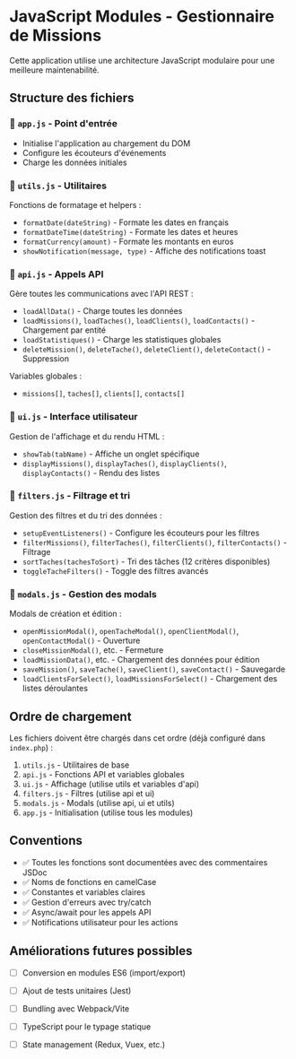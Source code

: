# JavaScript Modules - Gestionnaire de Missions

Cette application utilise une architecture JavaScript modulaire pour une meilleure maintenabilité.

## Structure des fichiers

### 📁 `app.js` - Point d'entrée
- Initialise l'application au chargement du DOM
- Configure les écouteurs d'événements
- Charge les données initiales

### 📁 `utils.js` - Utilitaires
Fonctions de formatage et helpers :
- `formatDate(dateString)` - Formate les dates en français
- `formatDateTime(dateString)` - Formate les dates et heures
- `formatCurrency(amount)` - Formate les montants en euros
- `showNotification(message, type)` - Affiche des notifications toast

### 📁 `api.js` - Appels API
Gère toutes les communications avec l'API REST :
- `loadAllData()` - Charge toutes les données
- `loadMissions()`, `loadTaches()`, `loadClients()`, `loadContacts()` - Chargement par entité
- `loadStatistiques()` - Charge les statistiques globales
- `deleteMission()`, `deleteTache()`, `deleteClient()`, `deleteContact()` - Suppression

Variables globales :
- `missions[]`, `taches[]`, `clients[]`, `contacts[]`

### 📁 `ui.js` - Interface utilisateur
Gestion de l'affichage et du rendu HTML :
- `showTab(tabName)` - Affiche un onglet spécifique
- `displayMissions()`, `displayTaches()`, `displayClients()`, `displayContacts()` - Rendu des listes

### 📁 `filters.js` - Filtrage et tri
Gestion des filtres et du tri des données :
- `setupEventListeners()` - Configure les écouteurs pour les filtres
- `filterMissions()`, `filterTaches()`, `filterClients()`, `filterContacts()` - Filtrage
- `sortTaches(tachesToSort)` - Tri des tâches (12 critères disponibles)
- `toggleTacheFilters()` - Toggle des filtres avancés

### 📁 `modals.js` - Gestion des modals
Modals de création et édition :
- `openMissionModal()`, `openTacheModal()`, `openClientModal()`, `openContactModal()` - Ouverture
- `closeMissionModal()`, etc. - Fermeture
- `loadMissionData()`, etc. - Chargement des données pour édition
- `saveMission()`, `saveTache()`, `saveClient()`, `saveContact()` - Sauvegarde
- `loadClientsForSelect()`, `loadMissionsForSelect()` - Chargement des listes déroulantes

## Ordre de chargement

Les fichiers doivent être chargés dans cet ordre (déjà configuré dans `index.php`) :

1. `utils.js` - Utilitaires de base
2. `api.js` - Fonctions API et variables globales
3. `ui.js` - Affichage (utilise utils et variables d'api)
4. `filters.js` - Filtres (utilise api et ui)
5. `modals.js` - Modals (utilise api, ui et utils)
6. `app.js` - Initialisation (utilise tous les modules)

## Conventions

- ✅ Toutes les fonctions sont documentées avec des commentaires JSDoc
- ✅ Noms de fonctions en camelCase
- ✅ Constantes et variables claires
- ✅ Gestion d'erreurs avec try/catch
- ✅ Async/await pour les appels API
- ✅ Notifications utilisateur pour les actions

## Améliorations futures possibles

- [ ] Conversion en modules ES6 (import/export)
- [ ] Ajout de tests unitaires (Jest)
- [ ] Bundling avec Webpack/Vite
- [ ] TypeScript pour le typage statique
- [ ] State management (Redux, Vuex, etc.)

